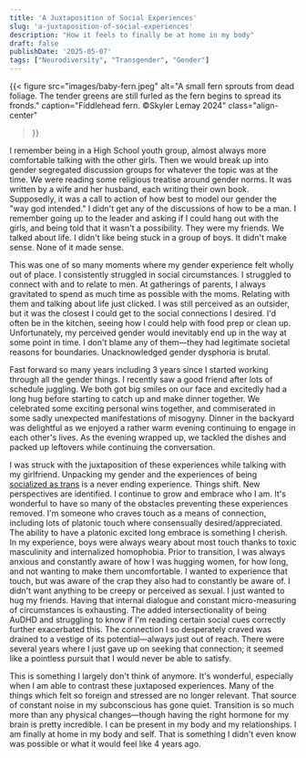 ```yaml
---
title: 'A Juxtaposition of Social Experiences'
slug: 'a-juxtaposition-of-social-experiences'
description: "How it feels to finally be at home in my body"
draft: false
publishDate: '2025-05-07'
tags: ["Neurodiversity", "Transgender", "Gender"]
---
```

{{< figure
  src="images/baby-fern.jpeg"
  alt="A small fern sprouts from dead foliage. The tender greens are still furled as the fern begins to spread its fronds."
  caption="Fiddlehead fern. ©Skyler Lemay 2024"
  class="align-center"
>}}

I remember being in a High School youth group, almost always more comfortable talking with the other girls. Then we would break up into gender segregated discussion groups for whatever the topic was at the time. We were reading some religious treatise around gender norms. It was written by a wife and her husband, each writing their own book. Supposedly, it was a call to action of how best to model our gender the "way god intended." I didn't get any of the discussions of how to be a man.  I remember going up to the leader and asking if I could hang out with the girls, and being told that it wasn't a possibility. They were my friends. We talked about life. I didn't like being stuck in a group of boys. It didn't make sense. None of it made sense.

This was one of so many moments where my gender experience felt wholly out of place. I consistently struggled in social circumstances. I struggled to connect with and to relate to men. At gatherings of parents, I always gravitated to spend as much time as possible with the moms. Relating with them and talking about life just clicked. I was still perceived as an outsider, but it was the closest I could get to the social connections I desired. I'd often be in the kitchen, seeing how I could help with food prep or clean up. Unfortunately, my perceived gender would inevitably end up in the way at some point in time. I don't blame any of them—they had legitimate societal reasons for boundaries. Unacknowledged gender dysphoria is brutal.

Fast forward so many years including 3 years since I started working through all the gender things. I recently saw a good friend after lots of schedule juggling. We both got big smiles on our face and excitedly had a long hug before starting to catch up and make dinner together. We celebrated some exciting personal wins together, and commiserated in some sadly unexpected manifestations of misogyny. Dinner in the backyard was delightful as we enjoyed a rather warm evening continuing to engage in each other's lives. As the evening wrapped up, we tackled the dishes and packed up leftovers while continuing the conversation.

I was struck with the juxtaposition of these experiences while talking with my girlfriend. Unpacking my gender and the experiences of being [socialized as trans](https://aninjusticemag.com/i-was-socialized-trans-b2fa870866a4) is a never ending experience. Things shift. New perspectives are identified. I continue to grow and embrace who I am. It's wonderful to have so many of the obstacles preventing these experiences removed. I'm someone who craves touch as a means of connection, including lots of platonic touch where consensually desired/appreciated. The ability to have a platonic excited long embrace is something I cherish. In my experience, boys were always weary about most touch thanks to toxic masculinity and internalized homophobia. Prior to transition, I was always anxious and constantly aware of how I was hugging women, for how long, and not wanting to make them uncomfortable. I wanted to experience that touch, but was aware of the crap they also had to constantly be aware of. I didn't want anything to be creepy or perceived as sexual. I just wanted to hug my friends. Having that internal dialogue and constant micro-measuring of circumstances is exhausting. The added intersectionality of being AuDHD and struggling to know if I'm reading certain social cues correctly further exacerbated this. The connection I so desperately craved was drained to a vestige of its potential—always just out of reach. There were several years where I just gave up on seeking that connection; it seemed like a pointless pursuit that I would never be able to satisfy.

This is something I largely don't think of anymore. It's wonderful, especially when I am able to contrast these juxtaposed experiences. Many of the things which felt so foreign and stressed are no longer relevant. That source of constant noise in my subconscious has gone quiet. Transition is so much more than any physical changes—though having the right hormone for my brain is pretty incredible. I can be present in my body and my relationships. I am finally at home in my body and self. That is something I didn't even know was possible or what it would feel like 4 years ago.
